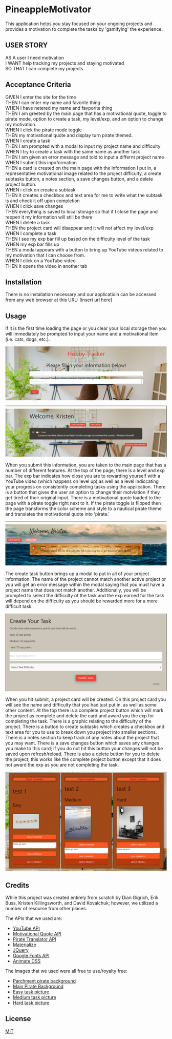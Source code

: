 # PineappleMotivator
This application helps you stay focused on your ongoing projects and provides a motivation to complete the tasks by 'gamifying' the experience. 

## USER STORY
AS A user I need motivation  
I WANT help tracking my projects and staying motivated  
SO THAT I can complete my projects  

## Acceptance Criteria
GIVEN I enter the site for the time  
THEN I can enter my name and favorite thing  
WHEN I have netered my name and favporite thing   
THEN I am greeted by the main page that has a motivational quote, toggle to pirate mode, option to create a task, my level/exp, and an option to change my motivation.  
WHEN I click the pirate mode toggle  
THEN my motivational quote and display turn pirate themed.  
WHEN I create a task  
THEN I am prompted with a modal to input my project name and difficulty  
WHEN I try to create a task with the same name as another task  
THEN I am given an error message and told to input a differnt project name  
WHEN I submit this inpoformation  
THEN a card is created on the main page with the information I put in, a representative motivational image related to the project difficulty, a create subtasks button, a notes section, a save changes button, and a delete project button.  
WHEN i click on create a subtask  
THEN it creates a checkbox and text area for me to write what the subtask is and check it off upon completion  
WHEN I click save changes  
THEN everything is saved to local storage so that if I close the page and reopen it my information will still be there  
WHEN I delete a task  
THEN the project card will disappear and it will not affect my level/exp  
WHEN I complete a task  
THEN I see my exp bar fill up based on the difficulty level of the task  
WHEN my exp bar fills up  
THEN a modal appears with a button to bring up YouTube videos related to my motivation that I can choose from.  
WHEN I click on a YouTube video  
THEN it opens the video in another tab  

## Installation
There is no installation necessary and our applicatioin can be accessed from any web browser at this URL: [insert url here]

## Usage 
If it is the first time loading the page or you clear your local storage then you will immediately be prompted to input your name and a motivational item (i.e. cats, dogs, etc.).

![](./assets/Images/user-input-page.PNG) 

![](./assets/Images/main-page-empty.PNG)

When you submit this information, you are taken to the main page that has a number of different features. At the top of the page, there is a level and exp bar. The exp bar indicates how close you are to rewarding yourself with a YouTube video (which happens on level up) as well as a level indiccating your progress on consistently completing tasks using the application. There is a button that gives the user an option to change their motviation if they get tired of their original input. There is a motivational quote loaded to the page with a pirate toggle right next to it. If the pirate toggle is flipped then the page transforms the color scheme and style to a nautical pirate theme and translates the motivational quote into 'pirate.' 

![](./assets/Images/main-page-pirate.PNG)

The create task button brings up a modal to put in all of your project information. The name of the project cannot match another active project or you will get an error message within the modal saying that you must have a project name that does not match another. Additionally, you will be prompted to select the difficulty of the task and the exp earned for the task will depend on the difficulty as you should be rewarded more for a more difficult task. 

![](./assets/Images/create-task-modal.PNG)

When you hit submit, a project card will be created. On this project card you will see the name and difficulty that you had just put in. as well as some other content. At the top there is a complete project button which will mark the project as complete and delete the card and award you the exp for completing the task. There is a graphic relating to the difficulty of the project. There is a button to create subtasks which creates a checkbox and text area for you to use to break down you project into smaller sections. There is a notes section to keep track of any notes about the project that you may want. There is a save changes button which saves any changes you make to this card; if you do not hit this button your changes will not be saved upon refresh/reload. There is also a delete button for you to delete the project; this works like the complete project button except that it does not award the exp as you are not completing the task. 

![](./assets/Images/test-task.PNG)

## Credits
While this project was created entirely from scratch by Dian Gigrich, Erik Buss, Kristen Killingsworth, and David Kovalchuk; however, we utilized a number of resourse from other places. 

The APIs that we used are:

- [YouTube API](https://developers.google.com/youtube/v3)
- [Motivational Quote API](https://motivational-quote-api.herokuapp.com/)
- [Pirate Translator API](https://pirate.monkeyness.com/api.html)
- [Materialize](https://materializecss.com/getting-started.html)
- [JQuery](https://api.jquery.com/)
- [Google Fonts API](https://developers.google.com/fonts/docs/developer_api)
- [Animate CSS](https://cdnjs.com/libraries/animate.css)

The Images that we used were all free to use/royalty free:
- [Parchment pirate background](https://www.freepik.com/free-vector/old-nautical-map-template_7998456.htm#query=parchment&from_query=parchemnt&position=22&from_view=search&track=sph)
- [Main Pirate Background](https://www.pexels.com/photo/photo-of-sea-waves-1802266/)
- [Easy task picture](https://unsplash.com/photos/_SEbdtH4ZLM)
- [Medium task picture](https://unsplash.com/photos/JRPTaUQS43g)
- [Hard task picture](https://unsplash.com/photos/bdYyOOGakBE)

## License
[MIT](https://choosealicense.com/licenses/mit/)